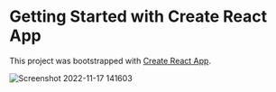 # Getting Started with Create React App

This project was bootstrapped with [Create React App](https://github.com/facebook/create-react-app).

![Screenshot 2022-11-17 141603](https://user-images.githubusercontent.com/107117774/202399516-1430e1c2-7823-456b-b4ea-bfc2041106d6.png)
